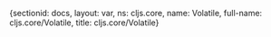 {sectionid: docs, layout: var, ns: cljs.core, name: Volatile, full-name: cljs.core/Volatile,
  title: cljs.core/Volatile}
